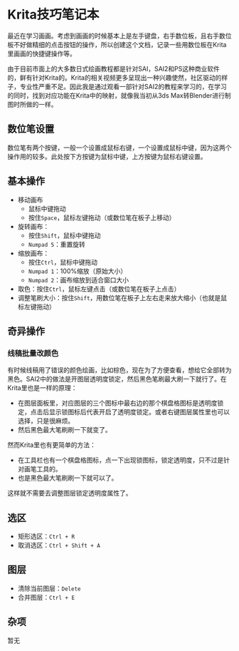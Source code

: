 # Krita技巧笔记本

最近在学习画画。考虑到画画的时候基本上是左手键盘，右手数位板，且右手数位板不好做精细的点击按钮的操作，所以创建这个文档，记录一些用数位板在Krita里画画的快捷键操作等。

由于目前市面上的大多数日式绘画教程都是针对SAI，SAI2和PS这种商业软件的，鲜有针对Krita的。Krita的相关视频更多呈现出一种兴趣使然，社区驱动的样子，专业性严重不足。因此我是通过观看一部针对SAI2的教程来学习的，在学习的同时，找到对应功能在Krita中的映射，就像我当初从3ds Max转Blender进行制图时所做的一样。

## 数位笔设置

数位笔有两个按键，一般一个设置成鼠标右键，一个设置成鼠标中键，因为这两个操作用的较多。此处按下方按键为鼠标中键，上方按键为鼠标右键设置。

## 基本操作

* 移动画布
    - 鼠标中键拖动
    - 按住`Space`，鼠标左键拖动（或数位笔在板子上移动）
* 旋转画布：
    - 按住`Shift`，鼠标中键拖动
    - `Numpad 5`：重置旋转
* 缩放画布：
    - 按住`Ctrl`，鼠标中键拖动
    - `Numpad 1`：100%缩放（原始大小）
    - `Numpad 2`：画布缩放到适合窗口大小
* 取色：按住`Ctrl`，鼠标左键点击（或数位笔在板子上点击）
* 调整笔刷大小：按住`Shift`，用数位笔在板子上左右走来放大缩小（也就是鼠标左键拖动）

## 奇异操作

### 线稿批量改颜色

有时候线稿用了错误的颜色绘画，比如棕色，现在为了方便查看，想给它全部转为黑色。SAI2中的做法是开图层透明度锁定，然后黑色笔刷最大刷一下就行了。在Krita里也是一样的原理：

* 在图层面板里，对应图层的三个图标中最右边的那个棋盘格图标是透明度锁定，点击后显示锁图标后代表开启了透明度锁定。或者右键图层属性里也可以选择，只是很麻烦。
* 然后黑色最大笔刷刷一下就变了。

然而Krita里也有更简单的方法：

* 在工具栏也有一个棋盘格图标，点一下出现锁图标，锁定透明度，只不过是针对画笔工具的。
* 也是黑色最大笔刷刷一下就可以了。

这样就不需要去调整图层锁定透明度属性了。

## 选区

* 矩形选区：`Ctrl + R`
* 取消选区：`Ctrl + Shift + A`

## 图层

* 清除当前图层：`Delete`
* 合并图层：`Ctrl + E`

## 杂项

暂无
